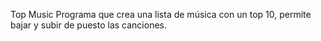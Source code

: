 Top Music
Programa que crea una lista de música con un top 10, permite bajar y subir de puesto las canciones.

